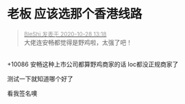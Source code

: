 # 老板 应该选那个香港线路


<div class="quote"><blockquote><font size="2"><a href="https://www.hostloc.com/forum.php?mod=redirect&amp;goto=findpost&amp;pid=9363652&amp;ptid=759019" target="_blank"><font color="#999999">BleShi 发表于 2020-10-28 13:18</font></a></font><br />
大佬连安畅都觉得是野鸡啦，太强了吧！</blockquote></div><br />
+10086 安畅这种上市公司都算野鸡商家的话 loc都没正规商家了

测试一下就知道哪个好了<br />


看我签名噢
